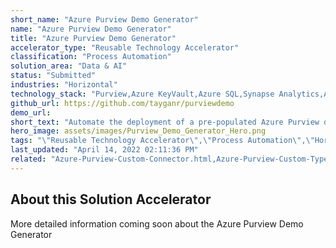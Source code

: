 ```yaml
---
short_name: "Azure Purview Demo Generator"
name: "Azure Purview Demo Generator"
title: "Azure Purview Demo Generator"
accelerator_type: "Reusable Technology Accelerator"
classification: "Process Automation"
solution_area: "Data & AI"
status: "Submitted"
industries: "Horizontal"
technology_stack: "Purview,Azure KeyVault,Azure SQL,Synapse Analytics,Azure Storage"
github_url: https://github.com/tayganr/purviewdemo
demo_url: 
short_text: "Automate the deployment of a pre-populated Azure Purview demo environment."
hero_image: assets/images/Purview_Demo_Generator_Hero.png
tags: "\"Reusable Technology Accelerator\",\"Process Automation\",\"Horizontal\",\"Purview\",\"Azure KeyVault\",\"Azure SQL\",\"Synapse Analytics\",\"Azure Storage\""
last_updated: "April 14, 2022 02:11:36 PM"
related: "Azure-Purview-Custom-Connector.html,Azure-Purview-Custom-Types-Tool.html,Azure-Purview-ML-Lineage.html,Azure-Purview-Workshop.html"
---
```

## About this Solution Accelerator

More detailed information coming soon about the Azure Purview Demo Generator
